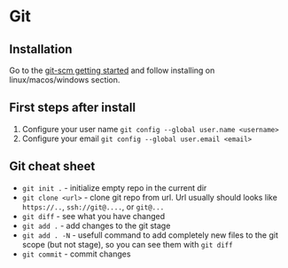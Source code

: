 # Git
## Installation 
Go to the [git-scm getting started](https://git-scm.com/book/en/v2/Getting-Started-Installing-Git) and follow installing on linux/macos/windows section.

## First steps after install
1. Configure your user name `git config --global user.name <username>`
2. Configure your email `git config --global user.email <email>`

## Git cheat sheet
- `git init .` - initialize empty repo in the current dir
- `git clone <url>` - clone git repo from url. Url usually should looks like `https://..`, `ssh://git@....`, or `git@...`
- `git diff` - see what you have changed
- `git add .` - add changes to the git stage
- `git add . -N` - usefull command to add completely new files to the git scope (but not stage), so you can see them with `git diff`
- `git commit` - commit changes
